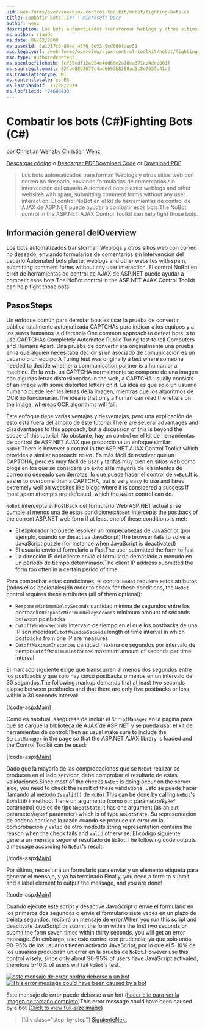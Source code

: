 ```yaml
---
uid: web-forms/overview/ajax-control-toolkit/nobot/fighting-bots-cs
title: Combatir bots (C#) | Microsoft Docs
author: wenz
description: Los bots automatizados transforman Weblogs y otros sitios web con correo no deseado, enviando formularios de comentarios sin intervención del usuario. El control NoBot en el ASP.NET AJAX con...
ms.author: riande
ms.date: 06/02/2008
ms.assetid: 0a1917e0-884a-4576-8e93-9ed660faae51
msc.legacyurl: /web-forms/overview/ajax-control-toolkit/nobot/fighting-bots-cs
msc.type: authoredcontent
ms.openlocfilehash: fef55edf12a024e4dd66e2a18ea371ab4dac861f
ms.sourcegitcommit: 22fbd8863672c4ad6693b8388ad5c8e753fb41a2
ms.translationtype: MT
ms.contentlocale: es-ES
ms.lasthandoff: 11/28/2019
ms.locfileid: "74606433"
---
```

# <a name="fighting-bots-c"></a><span data-ttu-id="3b2be-104">Combatir los bots (C#)</span><span class="sxs-lookup"><span data-stu-id="3b2be-104">Fighting Bots (C#)</span></span>

<span data-ttu-id="3b2be-105">por [Christian Wenz](https://github.com/wenz)</span><span class="sxs-lookup"><span data-stu-id="3b2be-105">by [Christian Wenz](https://github.com/wenz)</span></span>

<span data-ttu-id="3b2be-106">[Descargar código](https://download.microsoft.com/download/9/3/f/93f8daea-bebd-4821-833b-95205389c7d0/NoBot0.cs.zip) o [Descargar PDF](https://download.microsoft.com/download/b/6/a/b6ae89ee-df69-4c87-9bfb-ad1eb2b23373/nobot0CS.pdf)</span><span class="sxs-lookup"><span data-stu-id="3b2be-106">[Download Code](https://download.microsoft.com/download/9/3/f/93f8daea-bebd-4821-833b-95205389c7d0/NoBot0.cs.zip) or [Download PDF](https://download.microsoft.com/download/b/6/a/b6ae89ee-df69-4c87-9bfb-ad1eb2b23373/nobot0CS.pdf)</span></span>

> <span data-ttu-id="3b2be-107">Los bots automatizados transforman Weblogs y otros sitios web con correo no deseado, enviando formularios de comentarios sin intervención del usuario.</span><span class="sxs-lookup"><span data-stu-id="3b2be-107">Automated bots plaster weblogs and other websites with spam, submitting comment forms without any user interaction.</span></span> <span data-ttu-id="3b2be-108">El control NoBot en el kit de herramientas de control de AJAX de ASP.NET puede ayudar a combatir esos bots.</span><span class="sxs-lookup"><span data-stu-id="3b2be-108">The NoBot control in the ASP.NET AJAX Control Toolkit can help fight those bots.</span></span>

## <a name="overview"></a><span data-ttu-id="3b2be-109">Información general del</span><span class="sxs-lookup"><span data-stu-id="3b2be-109">Overview</span></span>

<span data-ttu-id="3b2be-110">Los bots automatizados transforman Weblogs y otros sitios web con correo no deseado, enviando formularios de comentarios sin intervención del usuario.</span><span class="sxs-lookup"><span data-stu-id="3b2be-110">Automated bots plaster weblogs and other websites with spam, submitting comment forms without any user interaction.</span></span> <span data-ttu-id="3b2be-111">El control NoBot en el kit de herramientas de control de AJAX de ASP.NET puede ayudar a combatir esos bots.</span><span class="sxs-lookup"><span data-stu-id="3b2be-111">The NoBot control in the ASP.NET AJAX Control Toolkit can help fight those bots.</span></span>

## <a name="steps"></a><span data-ttu-id="3b2be-112">Pasos</span><span class="sxs-lookup"><span data-stu-id="3b2be-112">Steps</span></span>

<span data-ttu-id="3b2be-113">Un enfoque común para derrotar bots es usar la prueba de convertir pública totalmente automatizada CAPTCHAs para indicar a los equipos y a los seres humanos la diferencia.</span><span class="sxs-lookup"><span data-stu-id="3b2be-113">One common approach to defeat bots is to use CAPTCHAs Completely Automated Public Turing test to tell Computers and Humans Apart.</span></span> <span data-ttu-id="3b2be-114">Una prueba de convertir era originalmente una prueba en la que alguien necesitaba decidir si un asociado de comunicación es un usuario o un equipo.</span><span class="sxs-lookup"><span data-stu-id="3b2be-114">A Turing test was originally a test where someone needed to decide whether a communication partner is a human or a machine.</span></span> <span data-ttu-id="3b2be-115">En la web, un CAPTCHA normalmente se compone de una imagen con algunas letras distorsionadas.</span><span class="sxs-lookup"><span data-stu-id="3b2be-115">In the web, a CAPTCHA usually consists of an image with some distorted letters on it.</span></span> <span data-ttu-id="3b2be-116">La idea es que solo un usuario humano puede leer las letras de la imagen, mientras que los algoritmos de OCR no funcionarán.</span><span class="sxs-lookup"><span data-stu-id="3b2be-116">The idea is that only a human can read the letters on the image, whereas OCR algorithms will fail.</span></span>

<span data-ttu-id="3b2be-117">Este enfoque tiene varias ventajas y desventajas, pero una explicación de esto está fuera del ámbito de este tutorial.</span><span class="sxs-lookup"><span data-stu-id="3b2be-117">There are several advantages and disadvantages to this approach, but a discussion of this is beyond the scope of this tutorial.</span></span> <span data-ttu-id="3b2be-118">No obstante, hay un control en el kit de herramientas de control de ASP.NET AJAX que proporciona un enfoque similar: `NoBot`.</span><span class="sxs-lookup"><span data-stu-id="3b2be-118">There is however a control in the ASP.NET AJAX Control Toolkit which provides a similar approach: `NoBot`.</span></span> <span data-ttu-id="3b2be-119">Es más fácil de resolver que un CAPTCHA, pero es muy fácil de usar y tarifas muy bien en sitios web como blogs en los que se considera un éxito si la mayoría de los intentos de correo no deseado son derrotas, lo que puede hacer el control de `NoBot`.</span><span class="sxs-lookup"><span data-stu-id="3b2be-119">It is easier to overcome than a CAPTCHA, but is very easy to use and fares extremely well on websites like blogs where it is considered a success if most spam attempts are defeated, which the `NoBot` control can do.</span></span>

<span data-ttu-id="3b2be-120">`NoBot` intercepta el PostBack del formulario Web ASP.NET actual si se cumple al menos una de estas condiciones:</span><span class="sxs-lookup"><span data-stu-id="3b2be-120">`NoBot` intercepts the postback of the current ASP.NET web form if at least one of these conditions is met:</span></span>

- <span data-ttu-id="3b2be-121">El explorador no puede resolver un rompecabezas de JavaScript (por ejemplo, cuando se desactiva JavaScript)</span><span class="sxs-lookup"><span data-stu-id="3b2be-121">The browser fails to solve a JavaScript puzzle (for instance when JavaScript is deactivated)</span></span>
- <span data-ttu-id="3b2be-122">El usuario envió el formulario a Fast</span><span class="sxs-lookup"><span data-stu-id="3b2be-122">The user submitted the form to fast</span></span>
- <span data-ttu-id="3b2be-123">La dirección IP del cliente envió el formulario demasiado a menudo en un período de tiempo determinado.</span><span class="sxs-lookup"><span data-stu-id="3b2be-123">The client IP address submitted the form too often in a certain period of time.</span></span>

<span data-ttu-id="3b2be-124">Para comprobar estas condiciones, el control `NoBot` requiere estos atributos (todos ellos opcionales):</span><span class="sxs-lookup"><span data-stu-id="3b2be-124">In order to check for these conditions, the `NoBot` control requires these attributes (all of them optional):</span></span>

- <span data-ttu-id="3b2be-125">`ResponseMinimumDelaySeconds` cantidad mínima de segundos entre los postbacks</span><span class="sxs-lookup"><span data-stu-id="3b2be-125">`ResponseMinimumDelaySeconds` minimum amount of seconds between postbacks</span></span>
- <span data-ttu-id="3b2be-126">`CutoffWindowSeconds` intervalo de tiempo en el que los postbacks de una IP son medidas</span><span class="sxs-lookup"><span data-stu-id="3b2be-126">`CutoffWindowSeconds` length of time interval in which postbacks from one IP are measures</span></span>
- <span data-ttu-id="3b2be-127">`CutoffMaximumInstances` cantidad máxima de segundos por intervalo de tiempo</span><span class="sxs-lookup"><span data-stu-id="3b2be-127">`CutoffMaximumInstances` maximum amount of seconds per time interval</span></span>

<span data-ttu-id="3b2be-128">El marcado siguiente exige que transcurren al menos dos segundos entre los postbacks y que solo hay cinco postbacks o menos en un intervalo de 30 segundos:</span><span class="sxs-lookup"><span data-stu-id="3b2be-128">The following markup demands that at least two seconds elapse between postbacks and that there are only five postbacks or less within a 30 seconds interval:</span></span>

[!code-aspx[Main](fighting-bots-cs/samples/sample1.aspx)]

<span data-ttu-id="3b2be-129">Como es habitual, asegúrese de incluir el `ScriptManager` en la página para que se cargue la biblioteca de AJAX de ASP.NET y se pueda usar el kit de herramientas de control:</span><span class="sxs-lookup"><span data-stu-id="3b2be-129">Then as usual make sure to include the `ScriptManager` in the page so that the ASP.NET AJAX library is loaded and the Control Toolkit can be used:</span></span>

[!code-aspx[Main](fighting-bots-cs/samples/sample2.aspx)]

<span data-ttu-id="3b2be-130">Dado que la mayoría de las comprobaciones que se `NoBot` realizar se producen en el lado servidor, debe comprobar el resultado de estas validaciones.</span><span class="sxs-lookup"><span data-stu-id="3b2be-130">Since most of the checks `NoBot` is doing occur on the server side, you need to check the result of these validations.</span></span> <span data-ttu-id="3b2be-131">Esto se puede hacer llamando al método `IsValid()` de `NoBot`.</span><span class="sxs-lookup"><span data-stu-id="3b2be-131">This can be done by calling `NoBot`'s `IsValid()` method.</span></span> <span data-ttu-id="3b2be-132">Tiene un argumento (como `out` parámetro/`ByRef` parámetro) que es de tipo `NoBotState`.</span><span class="sxs-lookup"><span data-stu-id="3b2be-132">It has one argument (as an `out` parameter/`ByRef` parameter) which is of type `NoBotState`.</span></span> <span data-ttu-id="3b2be-133">Su representación de cadena contiene la razón cuando se produce un error en la comprobación y `Valid` de otro modo.</span><span class="sxs-lookup"><span data-stu-id="3b2be-133">Its string representation contains the reason when the check fails and `Valid` otherwise.</span></span> <span data-ttu-id="3b2be-134">El código siguiente genera un mensaje según el resultado de `NoBot`:</span><span class="sxs-lookup"><span data-stu-id="3b2be-134">The following code outputs a message according to `NoBot`'s result:</span></span>

[!code-aspx[Main](fighting-bots-cs/samples/sample3.aspx)]

<span data-ttu-id="3b2be-135">Por último, necesitará un formulario para enviar y un elemento etiqueta para generar el mensaje, y ya ha terminado.</span><span class="sxs-lookup"><span data-stu-id="3b2be-135">Finally, you need a form to submit and a label element to output the message, and you are done!</span></span>

[!code-aspx[Main](fighting-bots-cs/samples/sample4.aspx)]

<span data-ttu-id="3b2be-136">Cuando ejecute este script y desactive JavaScript o envíe el formulario en los primeros dos segundos o envíe el formulario siete veces en un plazo de treinta segundos, recibirá un mensaje de error.</span><span class="sxs-lookup"><span data-stu-id="3b2be-136">When you run this script and deactivate JavaScript or submit the form within the first two seconds or submit the form seven times within thirty seconds, you will get an error message.</span></span> <span data-ttu-id="3b2be-137">Sin embargo, use este control con prudencia, ya que solo unos 90-95% de los usuarios tienen activado JavaScript, por lo que el 5-10% de los usuarios producirán un error en la prueba de `NoBot`.</span><span class="sxs-lookup"><span data-stu-id="3b2be-137">However use this control wisely, since only about 90-95% of users have JavaScript activated, therefore 5-10% of users will fail `NoBot`'s test.</span></span>

<span data-ttu-id="3b2be-138">[![este mensaje de error podría deberse a un bot](fighting-bots-cs/_static/image2.png)](fighting-bots-cs/_static/image1.png)</span><span class="sxs-lookup"><span data-stu-id="3b2be-138">[![This error message could have been caused by a bot](fighting-bots-cs/_static/image2.png)](fighting-bots-cs/_static/image1.png)</span></span>

<span data-ttu-id="3b2be-139">Este mensaje de error puede deberse a un bot ([hacer clic para ver la imagen de tamaño completo](fighting-bots-cs/_static/image3.png))</span><span class="sxs-lookup"><span data-stu-id="3b2be-139">This error message could have been caused by a bot ([Click to view full-size image](fighting-bots-cs/_static/image3.png))</span></span>

> [!div class="step-by-step"]
> [<span data-ttu-id="3b2be-140">Siguiente</span><span class="sxs-lookup"><span data-stu-id="3b2be-140">Next</span></span>](fighting-bots-vb.md)
